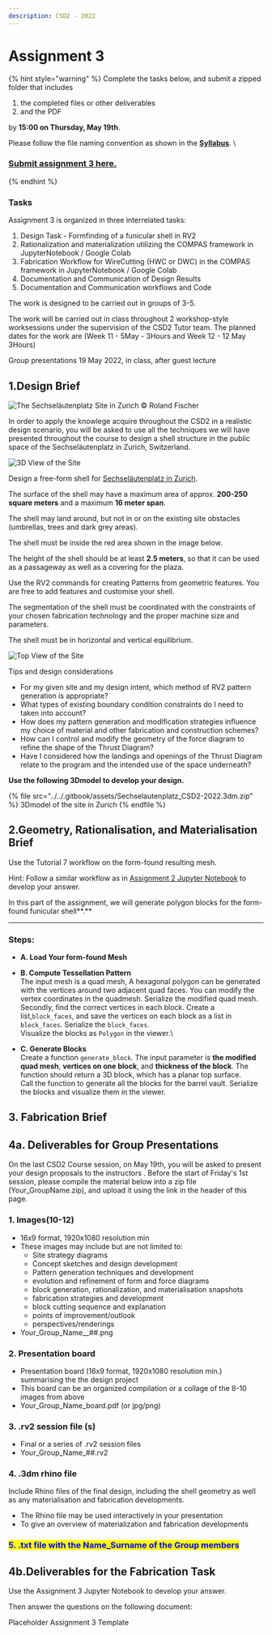 ```yaml
---
description: CSD2 - 2022
---
```


# Assignment 3

{% hint style="warning" %}
Complete the tasks below, and submit a zipped folder that includes&#x20;

1. the completed files or other deliverables&#x20;
2. and the PDF&#x20;

by **15:00 on Thursday, May 19th**.&#x20;

Please follow the file naming convention as shown in the [**Syllabus**](../../syllabus.md).  \


### [Submit assignment 3 here.](https://www.dropbox.com/request/8eLJIcF0pSEq9rELs0FT)
{% endhint %}

### Tasks

Assignment 3 is organized in three interrelated tasks:

1. Design Task - Formfinding of a funicular shell in RV2
2. Rationalization and materialization utilizing the COMPAS framework in JupyterNotebook / Google Colab
3. Fabrication Workflow for WireCutting (HWC or DWC) in the COMPAS framework in JupyterNotebook / Google Colab
4. Documentation and Communication of Design Results
5. Documentation and Communication workflows and Code&#x20;

The work is designed to be carried out in groups of 3-5.

The work will be carried out in class throughout 2 workshop-style worksessions under the supervision of the CSD2 Tutor team. The planned dates for the work are (Week 11 - 5May - 3Hours and Week 12 - 12 May 3Hours)

Group presentations 19 May 2022, in class, after guest lecture&#x20;



## 1.Design Brief

![The Sechseläutenplatz Site in Zurich © Roland Fischer](<../../.gitbook/assets/image (1).png>)

In order to apply the knowlege acquire throughout the CSD2  in a realistic design scenario, you will be asked to use all the techniques we will have presented throughout the course to design a shell structure in the public space of the Sechseläutenplatz in Zurich, Switzerland.&#x20;

![3D View of the Site](../../.gitbook/assets/Opera4.jpeg)

Design a free-form shell for [Sechseläutenplatz in Zurich](https://goo.gl/maps/JaMvwPPMruYewLMFA).&#x20;

The surface of the shell may have a maximum area of approx. **200-250 square meters** and a maximum **16 meter span**.&#x20;

The shell may land around, but not in or on the existing site obstacles (umbrellas, trees and dark grey areas).&#x20;

The shell must be inside the red area shown in the image below.&#x20;

The height of the shell should be at least **2.5 meters**, so that it can be used as a passageway as well as a covering for the plaza.

Use the RV2 commands for creating Patterns from geometric features. You are free to add features and customise your shell.

The segmentation of the shell must be coordinated with the constraints of your chosen fabrication technology and the proper machine size and parameters.

The shell must be in horizontal and vertical equilibrium.

![Top View of the Site](../../.gitbook/assets/Opera2.jpeg)

Tips and design considerations

* For my given site and my design intent, which method of RV2 pattern generation is appropriate?
* What types of existing boundary condition constraints do I need to taken into account?
* How does my pattern generation and modification strategies influence my choice of material and other fabrication and construction schemes?
* How can I control and modify the geometry of the force diagram to refine the shape of the Thrust Diagram?
* Have I considered how the landings and openings of the Thrust Diagram relate to the program and the intended use of the space underneath?

**Use the following 3Dmodel to develop your design.**

{% file src="../../.gitbook/assets/Sechselautenplatz_CSD2-2022.3dm.zip" %}
3Dmodel of the site in Zurich
{% endfile %}

## 2.Geometry, Rationalisation, and Materialisation Brief

Use the Tutorial 7 workflow on the form-found resulting mesh.

Hint: Follow a similar workflow as in  [Assignment 2 Jupyter Notebook](https://colab.research.google.com/github/BlockResearchGroup/CSD2\_2022/blob/main/2\_Geometry/Tutorial3/week\_3\_assignment.ipynb) to develop your answer.

In this part of the assignment, we will generate polygon blocks for the form-found funicular shell**.**

****

### Steps:

* **A. Load Your form-found Mesh**
* **B. Compute Tessellation Pattern**\
  The input mesh is a quad mesh, A hexagonal polygon can be generated with the vertices around two adjacent quad faces. You can modify the vertex coordinates in the quadmesh. Serialize the modified quad mesh.\
  Secondly, find the correct vertices in each block. Create a list,`block_faces`, and save the vertices on each block as a list in `block_faces`. Serialize the `block_faces`.\
  Visualize the blocks as `Polygon` in the viewer.\

* **C. Generate Blocks**\
  Create a function `generate_block`. The input parameter is **the modified quad mesh**, **vertices on one block**, and **thickness of the block**. The function should return a 3D block, which has a planar top surface.\
  Call the function to generate all the blocks for the barrel vault. Serialize the blocks and visualize them in the viewer.



## 3. Fabrication Brief

## 4a. Deliverables for Group Presentations

On the last CSD2 Course session, on May 19th, you will be asked to present your design proposals to the instructors . Before the start of Friday's 1st session, please compile the material below into a zip file (Your\_GroupName.zip), and upload it using the link in the header of this page.

### 1. Images(10-12)

* 16x9 format, 1920x1080 resolution min
* These images may include but are not limited to:
  * Site strategy diagrams
  * Concept sketches and design development
  * Pattern generation techniques and development
  * evolution and refinement of form and force diagrams
  * block generation, rationalization, and materialisation snapshots
  * fabrication strategies and development
  * block cutting sequence and explanation
  * points of improvement/outlook
  * perspectives/renderings
* Your\_Group\_Name\_\_##.png

### 2. Presentation board

* Presentation board (16x9 format, 1920x1080 resolution min.) summarising the the design project
* This board can be an organized compilation or a collage of the 8-10 images from above
* Your\_Group\_Name\_board.pdf (or jpg/png)

### 3. .rv2 session file (s)

* Final or a series of .rv2 session files&#x20;
* Your\_Group\_Name\_##.rv2

### 4. .3dm rhino file

Include Rhino files of the final design, including the shell geometry as well as any materialisation and fabrication developments.

* The Rhino file may be used interactively in your presentation
* To give an overview of materialization and fabrication developments

### <mark style="color:blue;">5. .txt file with the Name\_Surname of the Group members</mark>

## 4b.Deliverables for the Fabrication Task

Use the Assignment 3 Jupyter Notebook to develop your answer.

Then answer the questions on the following document:

Placeholder Assignment 3 Template
